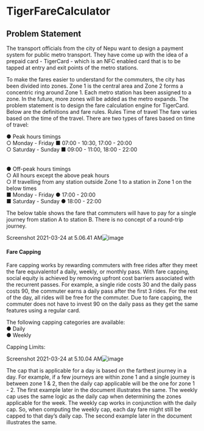 # TigerFareCalculator

## Problem Statement 

The transport officials from the city of Nepu want to design a payment system for public metro transport. They have come up with the idea of a prepaid card - TigerCard - which is an NFC enabled card that is to be tapped at entry and exit points of the metro stations.  

To make the fares easier to understand for the commuters, the city has been divided into zones. Zone 1 is the central area and Zone 2 forms a concentric ring around Zone 1. Each metro station has been assigned to a zone. In the future, more zones will be added as the metro expands.  The problem statement is to design the fare calculation engine for TigerCard. Below are the definitions and fare rules. Rules Time of travel The fare varies based on the time of the travel. There are two types of fares based on time of travel: 

● Peak hours timings<br />
  ○ Monday - Friday   ■ 07:00 - 10:30, 17:00 - 20:00 <br />
  ○ Saturday - Sunday ■ 09:00 - 11:00, 18:00 - 22:00 <br />
  <br />
  <br />
 ● Off-peak hours timings <br />
  ○ All hours except the above peak hours <br />
  ○ If travelling from any station outside Zone 1 to a station in Zone 1 on the below times <br />
    ■ Monday - Friday   ● 17:00  - 20:00 <br />
    ■ Saturday - Sunday ● 18:00 - 22:00  <br />
    
The below table shows the fare that commuters will have to pay for a single journey from station A to station B. There is no concept of a round-trip journey. 


Screenshot 2021-03-24 at 5.06.41 AM![image](https://user-images.githubusercontent.com/13884202/112232563-d13a3780-8c5e-11eb-8be6-b7e839103aa5.png)

#### Fare Capping
Fare capping works by rewarding commuters with free rides after they meet the fare equivalentof a daily, weekly, or monthly pass. With fare capping, social equity is achieved by removing upfront cost barriers associated with the recurrent passes. For example, a single ride costs 30 and the daily pass costs 90, the commuter earns a daily pass after the first 3 rides. For the rest of the day, all rides will be free for the commuter. Due to fare capping, the commuter does not have to invest 90 on the daily pass as they get the same features using a regular card.

The following capping categories are available:<br />
  ● Daily<br />
  ● Weekly<br />
  
Capping Limits:

Screenshot 2021-03-24 at 5.10.04 AM![image](https://user-images.githubusercontent.com/13884202/112232836-4c035280-8c5f-11eb-92ae-acbaa2bfeea2.png)

The cap that is applicable for a day is based on the farthest journey in a day. For example, if a few journeys are within zone 1 and a single journey is between zone 1 & 2, then the daily cap applicable will be the one for zone 1 - 2. The first example later in the document illustrates the same. The weekly cap uses the same logic as the daily cap when determining the zones applicable for the week.  The weekly cap works in conjunction with the daily cap. So, when computing the weekly cap, each day fare might still be capped to that day’s daily cap. The second example later in the document illustrates the same. 
